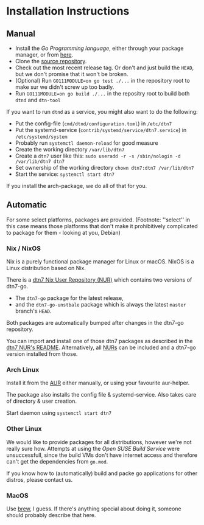 <!--
SPDX-FileCopyrightText: 2021 Markus Sommer
SPDX-FileCopyrightText: 2021 Alvar Penning

SPDX-License-Identifier: GPL-3.0-or-later
-->

# Installation Instructions

## Manual

- Install the *Go Programming language*, either through your package manager, or from [here](https://golang.org/dl/).
- Clone the [source repository](https://github.com/dtn7/dtn7-go).
- Check out the most recent release tag. Or don't and just build the `HEAD`, but we don't promise that it won't be broken.
- (Optional) Run `GO111MODULE=on go test ./...` in the repository root to make sur we didn't screw up too badly.
- Run `GO111MODULE=on go build ./...` in the repositry root to build both `dtnd` and `dtn-tool`

If you want to run `dtnd` as a service, you might also want to do the following:

- Put the config-file (`cmd/dtnd/configuration.toml`) in `/etc/dtn7`
- Put the systemd-service (`contrib/systemd/service/dtn7.service`) in `/etc/systemd/system`
- Probably run `systemctl daemon-reload` for good measure
- Create the working directory `/var/lib/dtn7`
- Create a `dtn7` user like this: `sudo useradd -r -s /sbin/nologin -d /var/lib/dtn7 dtn7`
- Set ownership of the working directory `chown dtn7:dtn7 /var/lib/dtn7`
- Start the service: `systemctl start dtn7`

If you install the arch-package, we do all of that for you.

## Automatic

For some select platforms, packages are provided. (Footnote: ''select'' in this case means those platforms that don't make it 
prohibitively complicated to package for them - looking at you, Debian)

### Nix / NixOS

Nix is a purely functional package manager for Linux or macOS.
NixOS is a Linux distribution based on Nix.

There is a [dtn7 Nix User Repository (NUR)](https://github.com/dtn7/nur-packages) which contains two versions of dtn7-go.

- The `dtn7-go` package for the latest release,
- and the `dtn7-go-unstbale` package which is always the latest `master` branch's `HEAD`.

Both packages are automatically bumped after changes in the dtn7-go repository.

You can import and install one of those dtn7 packages as described in the [dtn7 NUR's README](https://github.com/dtn7/nur-packages).
Alternatively, all [NURs](https://github.com/nix-community/NUR) can be included and a dtn7-go version installed from those.

### Arch Linux

Install it from the [AUR](https://aur.archlinux.org/packages/dtn7) either manually, or using your favourite aur-helper.

The package also installs the config file & systemd-service.
Also takes care of directory & user creation.

Start daemon using `systemctl start dtn7`

### Other Linux

We would like to provide packages for all distributions, however we're not really sure how.
Attempts at using the *Open SUSE Build Service* were unsuccessfull, since the build VMs don't have internet access and therefore can't get the dependencies from `go.mod`.

If you know how to (automatically) build and packe go applications for other distros, please contact us.

### MacOS

Use [brew](https://github.com/jonashoechst/homebrew-hoechst/blob/master/dtn7.rb), I guess.
If there's anything special about doing it, someone should probably describe that here.
